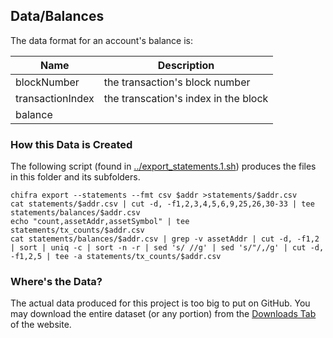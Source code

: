 ## Data/Balances

The data format for an account's balance is:

| Name             | Description                          |
| ---------------- | ------------------------------------ |
| blockNumber      | the transaction's block number       |
| transactionIndex | the transcation's index in the block |
| balance          |                                      |

### How this Data is Created

The following script (found in [../export_statements.1.sh](../../export_statements.1.sh)) produces the files in this folder and its subfolders.

```
chifra export --statements --fmt csv $addr >statements/$addr.csv
cat statements/$addr.csv | cut -d, -f1,2,3,4,5,6,9,25,26,30-33 | tee statements/balances/$addr.csv
echo "count,assetAddr,assetSymbol" | tee statements/tx_counts/$addr.csv
cat statements/balances/$addr.csv | grep -v assetAddr | cut -d, -f1,2 | sort | uniq -c | sort -n -r | sed 's/ //g' | sed 's/"/,/g' | cut -d, -f1,2,5 | tee -a statements/tx_counts/$addr.csv
```

### Where's the Data?

The actual data produced for this project is too big to put on GitHub. You may download the entire dataset (or any portion) from the [Downloads Tab](https://tokenomics.io/gitcoin) of the website.